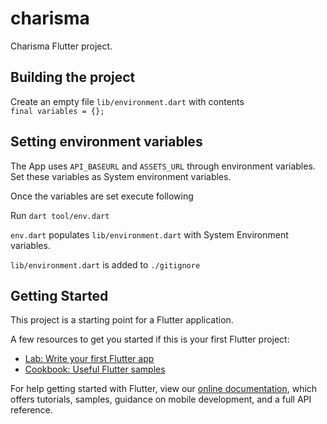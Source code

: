 # charisma

Charisma Flutter project.

## Building the project
Create an empty file `lib/environment.dart` with contents<br>
`final variables = {};`

## Setting environment variables
The App uses `API_BASEURL` and `ASSETS_URL` through environment variables.
Set these variables as System environment variables.

Once the variables are set execute following 

Run `dart tool/env.dart`

`env.dart` populates `lib/environment.dart` with System Environment variables.

`lib/environment.dart` is added to `./gitignore`

## Getting Started

This project is a starting point for a Flutter application.

A few resources to get you started if this is your first Flutter project:

- [Lab: Write your first Flutter app](https://flutter.dev/docs/get-started/codelab)
- [Cookbook: Useful Flutter samples](https://flutter.dev/docs/cookbook)

For help getting started with Flutter, view our
[online documentation](https://flutter.dev/docs), which offers tutorials,
samples, guidance on mobile development, and a full API reference.
